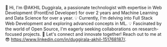 
👋 Hi, I'm @AKHIL Duggirala, a passionate technologist with expertise in Web Development (FrontEnd Developer) for over 2 years and Machine Learning and Data Science for over a year. 
💡 Currently, I'm delving into Full Stack Web Development and exploring advanced concepts in ML. 
💡 Fascinated by the world of Open Source, I'm eagerly seeking collaborations on research-focused projects. 
🌱 Let's connect and innovate together! Reach out to me at 😎 https://www.linkedin.com/in/duggirala-akhil-151768187/.

<!---
AKHIL-882/AKHIL-882 is a ✨ special ✨ repository because its `README.md` (this file) appears on your GitHub profile.
You can click the Preview link to take a look at your changes.
--->
